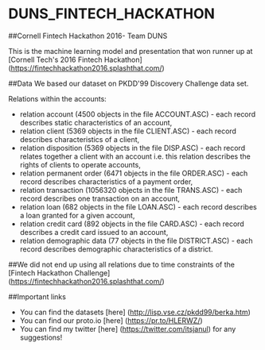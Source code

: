 # DUNS_FINTECH_HACKATHON
##Cornell Fintech Hackathon 2016- Team DUNS


This is the machine learning model and presentation that won runner up at [Cornell Tech's 2016 Fintech Hackathon] (https://fintechhackathon2016.splashthat.com/)


##Data
We based our dataset on PKDD'99 Discovery Challenge data set.

Relations within the accounts:
- relation account (4500 objects in the file ACCOUNT.ASC) - each record describes static characteristics of an account,
- relation client (5369 objects in the file CLIENT.ASC) - each record describes characteristics of a client,
- relation disposition (5369 objects in the file DISP.ASC) - each record relates together a client with an account i.e. this relation describes the rights of clients to operate accounts,
- relation permanent order (6471 objects in the file ORDER.ASC) - each record describes characteristics of a payment order,
- relation transaction (1056320 objects in the file TRANS.ASC) - each record describes one transaction on an account,
- relation loan (682 objects in the file LOAN.ASC) - each record describes a loan granted for a given account,
- relation credit card (892 objects in the file CARD.ASC) - each record describes a credit card issued to an account,
- relation demographic data (77 objects in the file DISTRICT.ASC) - each record describes demographic characteristics of a district.

##We did not end up using all relations due to time constraints of the [Fintech Hackathon Challenge] (https://fintechhackathon2016.splashthat.com/)


##Important links
- You can find the datasets [here] (http://lisp.vse.cz/pkdd99/berka.htm) 
- You can find our proto.io [here] (https://pr.to/HLERWZ/)
- You can find my twitter [here] (https://twitter.com/itsjanul) for any suggestions! 
